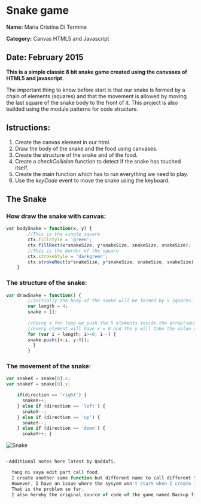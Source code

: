 # Snake game
**Name:** Maria Cristina Di Termine

**Category:** Canvas HTML5 and Javascript

**Date:** February 2015
----------------------------------------------------------------------

**This is a simple classic 8 bit snake game created using the canvases of HTML5 and javascript.**

The important thing to know before start is that our snake is formed by a chain of elements (squares) and that the movement is allowed by moving the last square of the snake body to the front of it. 
This project is also builded using the module patterns for code structure.

## Istructions:
1. Create the canvas element in our html.
2. Draw the body of the snake and the food using canvases.
3. Create the structure of the snake and of the food.
4. Create a _checkCollision_ function to detect if the snake has touched itself.
5. Create the main function which has to run everything we need to play.
6. Use the _keyCode_ event to move the snake using the keyboard.


## The Snake

### How draw the snake with canvas:

```js
var bodySnake = function(x, y) {
        //This is the single square
        ctx.fillStyle = 'green';
        ctx.fillRect(x*snakeSize, y*snakeSize, snakeSize, snakeSize);
        //This is the border of the square
        ctx.strokeStyle = 'darkgreen';
        ctx.strokeRect(x*snakeSize, y*snakeSize, snakeSize, snakeSize);
    }
```

### The structure of the snake:

```js
var drawSnake = function() {
        //Initially the body of the snake will be formed by 5 squares.
        var length = 4;
        snake = [];
        
        //Using a for loop we push the 5 elements inside the array(squares).
        //Every element will have x = 0 and the y will take the value of the index.
        for (var i = length; i>=0; i--) {
        snake.push({x:i, y:0});
          }  
        }
```
### The movement of the snake:

```js
var snakeX = snake[0].x;
var snakeY = snake[0].y;

    if(direction == 'right') { 
      snakeX++; 
    } else if (direction == 'left') { 
      snakeX--; 
    } else if (direction == 'up') { 
      snakeY--; 
    } else if (direction == 'down') { 
      snakeY++; }
```

![Snake](https://raw.githubusercontent.com/Mariacristina88/Snake-game/master/img/snake.png)

```js

~Additional notes here latest by Qaddafi.

  Yang ni saya edit part call food. 
  I create another same function but different name to call different type of food.
  However, I have an issue where the sysyem won't start when I create the same function.
  That is the problem so far.
  I also hereby the original source of code of the game named Backup file.

```
